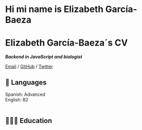 <h1>Hi mi name is Elizabeth García-Baeza</h1>
<h1>Elizabeth García-Baeza´s CV</h1>
<em><strong>Backend in JavaScript and biologist</strong></em>

[Email](mailto:elizabethg.eg12@gmail.com) / [GitHub](https://github.com/gabaeliz/) / [Twitter](https://twitter.com/gracescrap/) 

<h2>💬 Languages</h2> 
Spanish: Advanced <br>
English: B2 <br><br>

## 👩🏼‍🎓 Education

